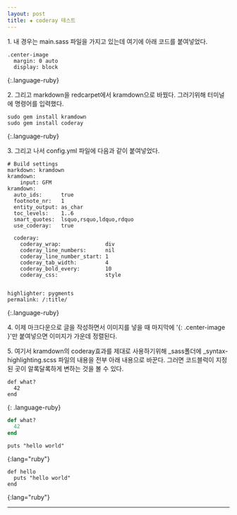 ```yaml
---  
layout: post  
title: ✚ coderay 테스트
---  
```


1\. 내 경우는 main.sass 파일을 가지고 있는데 여기에 아래 코드를 붙여넣었다.  

~~~
.center-image
  margin: 0 auto
  display: block
~~~  
{:.language-ruby}


2\. 그리고 markdown을 redcarpet에서 kramdown으로 바꿨다. 그러기위해 터미널에 명령어를 입력했다.  

~~~
sudo gem install kramdown
sudo gem install coderay
~~~
{:.language-ruby}

3\. 그리고 나서 config.yml 파일에 다음과 같이 붙여넣었다.

~~~
# Build settings
markdown: kramdown
kramdown:
    input: GFM
kramdown:
  auto_ids:      true
  footnote_nr:   1
  entity_output: as_char
  toc_levels:    1..6
  smart_quotes:  lsquo,rsquo,ldquo,rdquo
  use_coderay:   true

  coderay:
    coderay_wrap:              div
    coderay_line_numbers:      nil
    coderay_line_number_start: 1
    coderay_tab_width:         4
    coderay_bold_every:        10
    coderay_css:               style


highlighter: pygments
permalink: /:title/
~~~
{:.language-ruby}


4\. 이제 마크다운으로 글을 작성하면서 이미지를 넣을 때 마지막에 '{: .center-image }'만 붙여넣으면 이미지가 가운데 정렬된다.  


5\. 여기서 kramdown의 coderay효과를 제대로 사용하기위해 _sass폴더에 _syntax-highlighting.scss 파일의 내용을 전부 아래 내용으로 바꾼다. 그러면 코드블럭이 지정된 곳이 알록달록하게 변하는 것을 볼 수 있다. 

~~~
def what?
  42
end
~~~
{: .language-ruby}


~~~ ruby
def what?
  42
end
~~~


    puts "hello world"
{:lang="ruby"}


~~~
def hello
  puts "hello world"
end
~~~
{:lang="ruby"}


---
